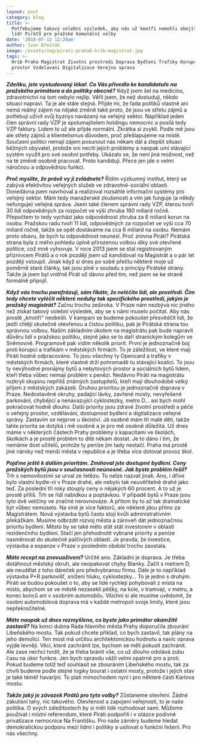```yaml
---
layout: post
category: blog
title: >-
  Potřebujeme takový volební výsledek, aby nás už kmotři nemohli obejít – říká
  lídr Pirátů pro pražské komunální volby
date: '2018-07-13 12:20am'
author: Ivan Břešták
image: /assets/img/pirati-praha6-hrib-magistrat.jpg
tags: >-
  Hrib Praha Magistrat Zivotni prostredi Doprava Bydleni Trafiky Korupce Verejny
  prostor Vzdelavani Digitalizace Verejna sprava
---
```

_**Zdeňku, jste vystudovaný lékař. Co Vás přivedlo ke kandidatuře na pražského primátora a do politiky obecně?**_
Když jsem šel na medicínu, zdravotnictví na tom nebylo nejlíp. Věřil jsem, že než dostuduji, někdo situaci napraví. Ta je ale stále stejná. Přijde mi, že řada politiků vlastně ani nemá reálný zájem na nějaké změně také proto, že jsou ve střetu zájmů a potřebují uživit svůj byznys navázaný na veřejný sektor. Například jeden člen správní rady VZP je spolumajitelem holdingu nemocnic a posílá tedy VZP faktury. Lidem to už ale přijde normální. Zkrátka si zvykli. Podle mě jsou ale střety zájmů a klientelismus důvodem, proč přešlapujeme na místě. Současní politici nemají zájem posunout nás někam dál a zlepšit situaci běžných obyvatel, protože oni necítí jejich problémy a naopak umí stávající systém využít pro své osobní potřeby. Ukázalo se, že není jiná možnost, než na té změně osobně pracovat. Proto kandiduji. Přece jen jde o velmi náročnou a odpovědnou funkci. 

**_Proč myslíte, že právě vy ji zvládnete?_**
Řídím výzkumný institut, který se zabývá efektivitou veřejných služeb ve zdravotně-sociální oblasti. Donedávna jsem navrhoval a realizoval rozsáhlé informační systémy pro veřejný sektor. Mám tedy manažerské zkušenosti a vím jak funguje (a někdy nefunguje) veřejná správa. Jsem také členem správní rady VZP, kterou tvoří 30 lidí odpovědných za rozpočet ve výši zhruba 180 miliard ročně. Přepočtem to tedy vychází jako odpovědnost zhruba za 6 miliard korun na osobu. Pražskou radu tvoří 11 lidí, odpovědných za rozpočet ve výši cca 70 miliard ročně, takže se opět dostáváme na cca 6 miliard na osobu. Nemám proto obavu, že bych tu odpovědnost neunesl. Proč zrovna Piráti? Pirátská strana byla z mého pohledu úplně přirozenou volbou díky své otevřené politice, což mně vyhovuje. V roce 2013 jsem se stal registrovaným příznivcem Pirátů a o rok později jsem už kandidoval na Magistrát a o pár let později vstoupil. Jinak když si dnes po sobě přečtu některé moje už poměrně staré články, tak jsou plně v souladu s principy Pirátské strany. Takže já jsem byl vnitřně Pirát už dávno před tím, než jsem se ke straně formálně připojil. 

**_Když vás trochu parafrázuji, sám říkáte, že neléčíte lidi, ale prostředí. Čím tedy chcete vyléčit některé neduhy tak specifického prostředí, jakým je pražský magistrát?_**
Začnu trochu zeširoka. V Praze nám nezbývá nic jiného než získat takový volební výsledek, aby se s námi muselo počítat. Aby nás prostě „kmotři“ neobešli. V kampani se budeme pokoušet přesvědčit lidi, že jestli chtějí skutečně otevřenou a čistou politiku, pak je Pirátská strana tou správnou volbou. Naším základním úkolem na magistrátu pak bude napravit důvěru lidí v pražskou politiku, stejně jako se to daří stranickým kolegům ve Sněmovně. Programově pak vidím několik priorit. První je jednoznačně boj proti korupci a trafikám v městských firmách. To je záležitost, ve které mají Piráti hodně odpracováno. To jsou všechny ty Opencard a trafiky v městských firmách, které vlastně drží pohromadě tu stávající koalici. To jsou ty nevýhodné pronájmy bytů a nebytových prostor a sociálních bytů lidem, kteří třeba vůbec nemají problém s penězi. Nedávno Piráti na magistrátu rozkryli skupinu nepříliš známých zastupitelů, kteří mají dlouhodobě velký příjem z městských zakázek. Druhou prioritou je jednoznačně doprava v Praze. Nedostavěné okruhy, padající lávky, zavřené mosty, nevyřešené parkování, chybějící a nenavazující cyklostezky, metro D... asi bych mohl pokračovat hodně dlouho. Další priority jsou zdravé životní prostředí a péče o veřejný prostor, vzdělávání, dostupnost bydlení a digitalizace veřejné správy. Zastavím se nejprve u školství. Já osobně mám tři malé děti, takže tahle priorita se dotýká i mě osobně a je pro mě osobně důležitá. Už dnes máme v některých částech Prahy problémy s kapacitami ve školách, školkách a je prostě problém to dítě někam dostat. Je to dáno i tím, že nemáme dost učitelů, protože ty peníze jim tady nestačí. Praha má prostě jiné nároky než menší města v republice a je třeba více dotovat provoz škol. 

_**Pojďme ještě k dalším prioritám. Zmiňoval jste dostupné bydlení. Ceny pražských bytů jsou v současnosti neúnosné. Jak byste problém řešil?**_\
Trh s nemovitostmi se urval ze řetězu. To nelze nazvat jinak. Ano, i dříve bylo vlastní bydle-ní v Praze drahé, ale nebylo tak neuvěřitelně drahé jako teď. Za poslední tři roky stouply ceny o nějakých 60 procent. A to už je prostě příliš. Trh se řídí nabídkou a poptávkou. V případě bytů v Praze jsou tyto dvě veličiny ve značné nerovnováze. A přitom by to až tak dramatické být vůbec nemuselo. Na vině je více faktorů, ale některé jdou přímo za Magistrátem. Nová výstavba bytů často stojí kvůli administrativním překážkám. Musíme odbrzdit rozvoj města a zároveň dát jednoznačnou prioritu bydlení. Město by se také mělo stát stát investorem v oblasti rezidenčního bydlení. Stačí jen přehodnotit vybrané priority a peníze nasměrovat do skutečně palčivých oblastí. Je pravda, že investice, výstavba a expanze v Praze v posledním období trochu zaostala. 

**_Máte recept na znovuoživení?_**
Určitě ano. Základní je doprava. Je třeba dotáhnout městský okruh, ale neopakovat chyby Blanky. Začít s metrem D, ale neudělat z toho dáreček pro předvybranou firmu. Dále je to například výstavba P+R parkovišť, snížení hluku, cyklostezky... To je jedno s druhým. Piráti se budou pokoušet o to, aby se lidé rychleji pohybovali z místa na místo, abychom se ve městě nezasekli pěšky, na kole, v tramvaji, v metru, a konec konců ani v osobním automobilu. Všichni si ale musíme uvědomit, že osobní automobilová doprava má v každé metropoli svoje limity, které jsou nepřekročitelné. 

_**Máte naopak už dnes rozmyšleno, co byste jako primátor okamžitě zastavil?**_
Na konci dubna Rada hlavního města Prahy doporučila zbourání Libeňského mostu. Tak pokud chcete příklad, co bych zastavil, tak plány na jeho demolici. Ten most má určitou architektonickou hodnotu a navíc oprava vyjde levněji. Věci, které zachránit lze, bychom se měli pokusit zachránit. Ale zase nechci tvrdit, že je třeba bránit vše, co už dlouho odolává zubu času na úkor funkce. Jen bych opravdu vážil velmi opatrně pro a proti. Pokud budeme totiž teď souhlasit se zbouráním Libeňského mostu, tak za chvíli budeme podle stejné logiky bourat i ostatní mosty, protože i jejich stav je také téměř havarijní. To platí mimochodem nyní i pro některé části Karlova mostu. 

_**Takže jaký je závazek Pirátů pro tyto volby?**_
Zůstaneme otevření. Žádné zákulisní tahy, nic takového. Otevřenost a zapojení veřejnosti, to je naše politika. O svých záležitostech by si měli lidé rozhodovat sami. Můžeme používat i místní referendum, které Piráti podpořili i v otázce podivné privatizace nemocnice Na Františku. Pro naše záměry budeme hledat demokratickou podporu mezi lidmi i politiky a usilovat o funkční řešení. Pro nás všechny.
